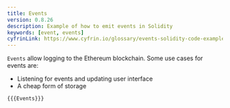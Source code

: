 ```yaml
---
title: Events
version: 0.8.26
description: Example of how to emit events in Solidity
keywords: [event, events]
cyfrinLink: https://www.cyfrin.io/glossary/events-solidity-code-example
---
```


`Events` allow logging to the Ethereum blockchain. Some use cases for events are:

- Listening for events and updating user interface
- A cheap form of storage

```solidity
{{{Events}}}
```

